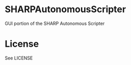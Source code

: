 SHARPAutonomousScripter
====
GUI portion of the SHARP Autonomous Scripter

License
====
See LICENSE
